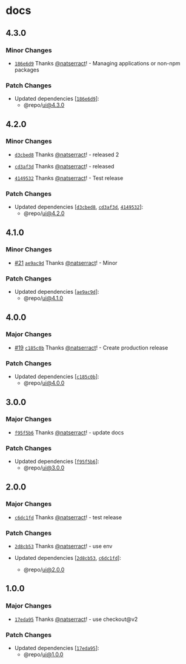 # docs

## 4.3.0

### Minor Changes

- [`186e6d9`](https://github.com/natserract/frontend-automation/commit/186e6d9cbb7546ad0660eea0159cda9bbee54a9a) Thanks [@natserract](https://github.com/natserract)! - Managing applications or non-npm packages

### Patch Changes

- Updated dependencies [[`186e6d9`](https://github.com/natserract/frontend-automation/commit/186e6d9cbb7546ad0660eea0159cda9bbee54a9a)]:
  - @repo/ui@4.3.0

## 4.2.0

### Minor Changes

- [`d3cbed8`](https://github.com/natserract/frontend-automation/commit/d3cbed804839bd8b71c7d80824bb9c204d87792a) Thanks [@natserract](https://github.com/natserract)! - released 2

- [`cd3af3d`](https://github.com/natserract/frontend-automation/commit/cd3af3d42e3c93e89b0a9495d56a9563a3976008) Thanks [@natserract](https://github.com/natserract)! - released

- [`4149532`](https://github.com/natserract/frontend-automation/commit/4149532272dca80eac06c6e82df40f774ae5f990) Thanks [@natserract](https://github.com/natserract)! - Test release

### Patch Changes

- Updated dependencies [[`d3cbed8`](https://github.com/natserract/frontend-automation/commit/d3cbed804839bd8b71c7d80824bb9c204d87792a), [`cd3af3d`](https://github.com/natserract/frontend-automation/commit/cd3af3d42e3c93e89b0a9495d56a9563a3976008), [`4149532`](https://github.com/natserract/frontend-automation/commit/4149532272dca80eac06c6e82df40f774ae5f990)]:
  - @repo/ui@4.2.0

## 4.1.0

### Minor Changes

- [#21](https://github.com/natserract/frontend-automation/pull/21) [`ae9ac9d`](https://github.com/natserract/frontend-automation/commit/ae9ac9d46aaa6b79a67f42a48ccef886860c0718) Thanks [@natserract](https://github.com/natserract)! - Minor

### Patch Changes

- Updated dependencies [[`ae9ac9d`](https://github.com/natserract/frontend-automation/commit/ae9ac9d46aaa6b79a67f42a48ccef886860c0718)]:
  - @repo/ui@4.1.0

## 4.0.0

### Major Changes

- [#19](https://github.com/natserract/frontend-automation/pull/19) [`c185c0b`](https://github.com/natserract/frontend-automation/commit/c185c0b47077a0ba057542df5a9d7ccb5145c9ab) Thanks [@natserract](https://github.com/natserract)! - Create production release

### Patch Changes

- Updated dependencies [[`c185c0b`](https://github.com/natserract/frontend-automation/commit/c185c0b47077a0ba057542df5a9d7ccb5145c9ab)]:
  - @repo/ui@4.0.0

## 3.0.0

### Major Changes

- [`f95f5b6`](https://github.com/natserract/frontend-automation/commit/f95f5b6f51766d51a12a071c750277068a1a7689) Thanks [@natserract](https://github.com/natserract)! - update docs

### Patch Changes

- Updated dependencies [[`f95f5b6`](https://github.com/natserract/frontend-automation/commit/f95f5b6f51766d51a12a071c750277068a1a7689)]:
  - @repo/ui@3.0.0

## 2.0.0

### Major Changes

- [`c6dc1fd`](https://github.com/natserract/frontend-automation/commit/c6dc1fd20e17cb1e0de8cfa3b38c77e8394c1589) Thanks [@natserract](https://github.com/natserract)! - test release

### Patch Changes

- [`2d8cb53`](https://github.com/natserract/frontend-automation/commit/2d8cb530e810fb0e4abccca3f7abef4c07a9c5d0) Thanks [@natserract](https://github.com/natserract)! - use env

- Updated dependencies [[`2d8cb53`](https://github.com/natserract/frontend-automation/commit/2d8cb530e810fb0e4abccca3f7abef4c07a9c5d0), [`c6dc1fd`](https://github.com/natserract/frontend-automation/commit/c6dc1fd20e17cb1e0de8cfa3b38c77e8394c1589)]:
  - @repo/ui@2.0.0

## 1.0.0

### Major Changes

- [`17eda95`](https://github.com/natserract/frontend-automation/commit/17eda95ddc3673d9912f10c1d2a6ef2976f79dce) Thanks [@natserract](https://github.com/natserract)! - use checkout@v2

### Patch Changes

- Updated dependencies [[`17eda95`](https://github.com/natserract/frontend-automation/commit/17eda95ddc3673d9912f10c1d2a6ef2976f79dce)]:
  - @repo/ui@1.0.0
